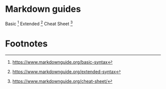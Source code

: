 # Markdown guides 

Basic [^md_basic]
Extended [^md_extended]
Cheat Sheet [^md_cheat]



# Footnotes

[^md_basic]: https://www.markdownguide.org/basic-syntax
[^md_extended]: https://www.markdownguide.org/extended-syntax
[^md_cheat]:https://www.markdownguide.org/cheat-sheet/
